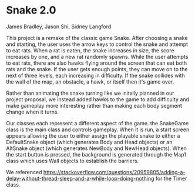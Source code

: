 # Snake 2.0
James Bradley, Jason Shi, Sidney Langford

This project is a remake of the classic game Snake. After choosing a snake and starting, the user uses the arrow keys to control the snake and attempt to eat rats. When a rat is eaten, the snake increases in size, the score increases by one, and a new rat randomly spawns. While the user attempts to eat rats, there are also hawks flying around the screen that can eat both rats and the snake. If the user gets enough points, they can move on to the next of three levels, each increasing in difficulty. If the snake collides with the wall of the map, an obstacle, a hawk, or itself then it's game over.

Rather than animating the snake turning like we initally planned in our project proposal, we instead added hawks to the game to add difficulty and make gameplay more interesting rather than making each body segment change when it turns.

Our classes each represent a different aspect of the game. the SnakeGame class is the main class and controls gameplay. When it is run, a start screen appears allowing the user to either assign the playable snake to either a DefaultSnake object (which generates Body and Head objects) or an AltSnake object (which generates NewBody and NewHead objects). When the start button is pressed, the background is generated through the Map1 class which uses Wall objects to establish the barriers.



We referenced https://stackoverflow.com/questions/20959805/adding-a-delay-without-thread-sleep-and-a-while-loop-doing-nothing for the Timer class.
